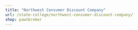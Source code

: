 ```yaml
---
title: "Northwest Consumer Discount Company"
url: /state-college/northwest-consumer-discount-company/
shop: pawnbroker
---
```

